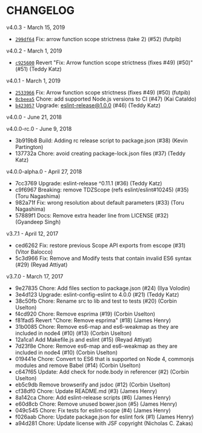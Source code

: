 # CHANGELOG

v4.0.3 - March 15, 2019

* [`299df64`](https://github.com/eslint/eslint-scope/commit/299df64bdafb30b4d9372e4b7af0cf51a3818c4a) Fix: arrow function scope strictness \(take 2\) \(\#52\) \(futpib\)

v4.0.2 - March 1, 2019

* [`c925600`](https://github.com/eslint/eslint-scope/commit/c925600a684ae0f71b96f85339437a43b4d50d99) Revert "Fix: Arrow function scope strictness \(fixes \#49\) \(\#50\)" \(\#51\) \(Teddy Katz\)

v4.0.1 - March 1, 2019

* [`2533966`](https://github.com/eslint/eslint-scope/commit/2533966faf317df5a3847fab937ba462c16808b8) Fix: Arrow function scope strictness \(fixes \#49\) \(\#50\) \(futpib\)
* [`0cbeea5`](https://github.com/eslint/eslint-scope/commit/0cbeea51dfb66ab88ea34b0e3b4ad5e6cc210f2f) Chore: add supported Node.js versions to CI \(\#47\) \(Kai Cataldo\)
* [`b423057`](https://github.com/eslint/eslint-scope/commit/b42305760638b8edf4667acf1445e450869bd983) Upgrade: eslint-release@1.0.0 \(\#46\) \(Teddy Katz\)

v4.0.0 - June 21, 2018

v4.0.0-rc.0 - June 9, 2018

* 3b919b8 Build: Adding rc release script to package.json \(\#38\) \(Kevin Partington\)
* 137732a Chore: avoid creating package-lock.json files \(\#37\) \(Teddy Katz\)

v4.0.0-alpha.0 - April 27, 2018

* 7cc3769 Upgrade: eslint-release ^0.11.1 \(\#36\) \(Teddy Katz\)
* c9f6967 Breaking: remove TDZScope \(refs eslint/eslint\#10245\) \(\#35\) \(Toru Nagashima\)
* 982a71f Fix: wrong resolution about default parameters \(\#33\) \(Toru Nagashima\)
* 57889f1 Docs: Remove extra header line from LICENSE \(\#32\) \(Gyandeep Singh\)

v3.7.1 - April 12, 2017

* ced6262 Fix: restore previous Scope API exports from escope \(\#31\) \(Vitor Balocco\)
* 5c3d966 Fix: Remove and Modify tests that contain invalid ES6 syntax \(\#29\) \(Reyad Attiyat\)

v3.7.0 - March 17, 2017

* 9e27835 Chore: Add files section to package.json \(\#24\) \(Ilya Volodin\)
* 3e4d123 Upgrade: eslint-config-eslint to 4.0.0 \(\#21\) \(Teddy Katz\)
* 38c50fb Chore: Rename src to lib and test to tests \(\#20\) \(Corbin Uselton\)
* f4cd920 Chore: Remove esprima \(\#19\) \(Corbin Uselton\)
* f81fad5 Revert "Chore: Remove esprima" \(\#18\) \(James Henry\)
* 31b0085 Chore: Remove es6-map and es6-weakmap as they are included in node4 \(\#10\) \(\#13\) \(Corbin Uselton\)
* 12a1ca1 Add Makefile.js and eslint \(\#15\) \(Reyad Attiyat\)
* 7d23f8e Chore: Remove es6-map and es6-weakmap as they are included in node4 \(\#10\) \(Corbin Uselton\)
* 019441e Chore: Convert to ES6 that is supported on Node 4, commonjs modules and remove Babel \(\#14\) \(Corbin Uselton\)
* c647f65 Update: Add check for node.body in referencer \(\#2\) \(Corbin Uselton\)
* eb5c9db Remove browserify and jsdoc \(\#12\) \(Corbin Uselton\)
* cf38df0 Chore: Update README.md \(\#3\) \(James Henry\)
* 8a142ca Chore: Add eslint-release scripts \(\#6\) \(James Henry\)
* e60d8cb Chore: Remove unused bower.json \(\#5\) \(James Henry\)
* 049c545 Chore: Fix tests for eslint-scope \(\#4\) \(James Henry\)
* f026aab Chore: Update package.json for eslint fork \(\#1\) \(James Henry\)
* a94d281 Chore: Update license with JSF copyright \(Nicholas C. Zakas\)

